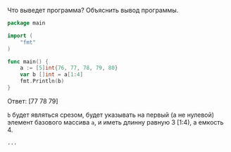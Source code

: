 Что выведет программа? Объяснить вывод программы.

```go
package main

import (
    "fmt"
)

func main() {
    a := [5]int{76, 77, 78, 79, 80}
    var b []int = a[1:4]
    fmt.Println(b)
}
```

Ответ:
[77 78 79]

`b` будет являться срезом, будет указывать на первый (а не нулевой) элемент базового массива `a`, и иметь длинну равную 3 [1:4), а емкость 4.
```
...

```
